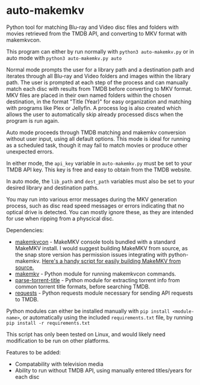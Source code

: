 # auto-makemkv
Python tool for matching Blu-ray and Video disc files and folders with movies retrieved from the TMDB API, and converting to MKV format with makemkvcon.

This program can either by run normally with ```python3 auto-makemkv.py``` or in auto mode with ```python3 auto-makemkv.py auto```

Normal mode prompts the user for a library path and a destination path and iterates through all Blu-ray and Video folders and images within the library path.
The user is prompted at each step of the process and can manually match each disc with results from TMDB before converting to MKV format.
MKV files are placed in their own named folders within the chosen destination, in the format "Title (Year)" for easy organization and matching with programs like Plex or Jellyfin.
A process log is also created which allows the user to automatically skip already processed discs when the program is run again.

Auto mode proceeds through TMDB matching and makemkv conversion without user input, using all default options. This mode is ideal for running as a scheduled task, though it may fail to match movies or produce other unexpected errors.

In either mode, the ```api_key``` variable in ```auto-makemkv.py``` must be set to your TMDB API key. This key is free and easy to obtain from the TMDB website.

In auto mode, the ```lib_path``` and ```dest_path``` variables must also be set to your desired library and destination paths.

You may run into various error messages during the MKV generation process, such as disc read speed messages or errors indicating that no optical drive is detected. You can mostly ignore these, as they are intended for use when ripping from a physcical disc.

Dependencies:

- [makemkvcon](https://forum.makemkv.com/forum/viewtopic.php?t=224) - MakeMKV console tools bundled with a standard MakeMKV install. I would suggest building MakeMKV from source, as the snap store version has permission issues integrating with python-makemkv. [Here's a handy script for easily building MakeMKV from source.](https://github.com/chase-cobb/makemkv-linux-installer-script)
- [makemkv](https://pypi.org/project/makemkv/) - Python module for running makemkvcon commands.
- [parse-torrent-title](https://pypi.org/project/parse-torrent-title/) - Python module for extracting torrent info from common torrent title formats, before searching TMDB.
- [requests](https://pypi.org/project/requests/) - Python requests module necessary for sending API requests to TMDB.

Python modules can either be installed manually with ```pip install <module-name>```, or automatically using the included ```requirements.txt``` file, by running ```pip install -r requirements.txt```

This script has only been tested on Linux, and would likely need modification to be run on other platforms.

Features to be added:
- Compatability with television media
- Ability to run without TMDB API, using manually entered titles/years for each disc

